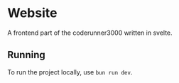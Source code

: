 # Website

A frontend part of the coderunner3000 written in svelte.

## Running

To run the project locally, use `bun run dev`.

